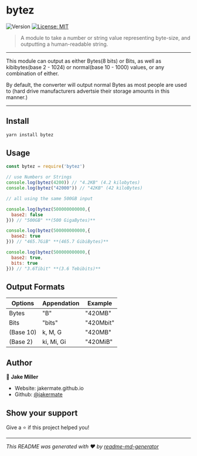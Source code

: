 # bytez
<p>
  <img alt="Version" src="https://img.shields.io/badge/version-0.4.0-blue.svg?cacheSeconds=2592000" />
  <a href="#" target="_blank">
    <img alt="License: MIT" src="https://img.shields.io/badge/License-MIT-yellow.svg" />
  </a>
</p>

> A module to take a number or string value representing byte-size, and outputting a human-readable string.

<hr>


This module can output as either Bytes(8 bits) or Bits, as well as kibibytes(base 2 - 1024) or normal(base 10 - 1000) values, or any combination of either.


By default, the converter will output normal Bytes as most people are used to (hard drive manufacturers advertsie their storage amounts in this manner.)

<hr>

## Install

```sh
yarn install bytez
```

## Usage

```js
const bytez = require('bytez')

// use Numbers or Strings
console.log(bytez(4200)) // "4.2KB" (4.2 kilobytes)
console.log(bytez("42000")) // "42KB" (42 kiloBytes)

// all using the same 500GB input

console.log(bytez(500000000000,{
  base2: false
})) // "500GB" **(500 GigaBytes)**

console.log(bytez(500000000000,{
  base2: true
})) // "465.7GiB" **(465.7 GibiBytes)**

console.log(bytez(500000000000,{
  base2: true,
  bits: true
})) // "3.6Tibit" **(3.6 Tebibits)**

```

## Output Formats
| Options   | Appendation | Example   |
| --------- | ----------- | --------- |
| Bytes     | "B"         | "420MB"   |
| Bits      | "bits"      | "420Mbit" |
| (Base 10) | k, M, G     | "420MB"   |
| (Base 2)  | ki, Mi, Gi  | "420MiB"  |


## Author

👤 **Jake Miller**

* Website: jakermate.github.io
* Github: [@jakermate](https://github.com/jakermate)

## Show your support

Give a ⭐️ if this project helped you!

***
_This README was generated with ❤️ by [readme-md-generator](https://github.com/kefranabg/readme-md-generator)_